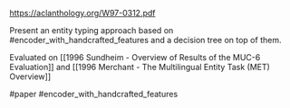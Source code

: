 https://aclanthology.org/W97-0312.pdf

Present an entity typing approach based on #encoder_with_handcrafted_features and a decision tree on top of them.

Evaluated on [[1996 Sundheim - Overview of Results of the MUC-6 Evaluation]] and [[1996 Merchant - The Multilingual Entity Task (MET) Overview]]

#paper #encoder_with_handcrafted_features 